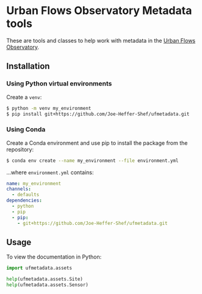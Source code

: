 # Urban Flows Observatory Metadata tools

These are tools and classes to help work with metadata in the [Urban Flows Observatory](https://urbanflows.ac.uk/).

## Installation

### Using Python virtual environments

Create a `venv`:

```bash
$ python -m venv my_environment
$ pip install git+https://github.com/Joe-Heffer-Shef/ufmetadata.git
```

### Using Conda

Create a Conda environment and use pip to install the package from the repository:

```bash
$ conda env create --name my_environment --file environment.yml
```

...where `environment.yml` contains:

```yaml
name: my_environment
channels:
  - defaults
dependencies:
  - python
  - pip
  - pip:
    - git+https://github.com/Joe-Heffer-Shef/ufmetadata.git
```

## Usage

To view the documentation in Python:

```python
import ufmetadata.assets

help(ufmetadata.assets.Site)
help(ufmetadata.assets.Sensor)
```
